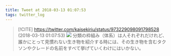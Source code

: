 ```yaml
---
title: Tweet at 2018-03-13 01:07:53
tags: twitter_log
---
```


> [!CITE] https://twitter.com/kaisekiriu/status/973229098091798528 (2018-03-13 01:07:53)
> ![](https://twitter.com/kaisekiriu/status/973229098091798528)
> 分類の枠組み（体系）は人それぞれだけれど、誰かにとって見慣れない生き物を紹介する時には、その生き物を含むタクソンやクレードの名前をすべて挙げていくわけにはいかない。

